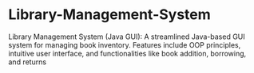 # Library-Management-System
Library Management System (Java GUI): A streamlined Java-based GUI system for managing book inventory. Features include OOP principles, intuitive user interface, and functionalities like book addition, borrowing, and returns
